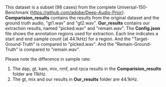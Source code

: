 This dataset is a subset (98 cases) from the complete Universal-150-Benchmark (https://github.com/adobe/Deep-Audio-Prior).
**Comparision_results** contains the results from the original dataset and the ground truth audio, "gt1.wav" and "gt2.wav".
**Our_results** contains our extraction results, named "picked.wav" and "remain.wav".
The **Config.json** file shows the annotation regions used for extraction. Each line indicates a start and end sample count (at 44.1kHz) for a region.
And the "Target-Ground-Truth" is compared to "picked.wav".
And the "Remain-Ground-Truth" is compared to "remain.wav".

Please note the difference in sample rate:
1) The dap, gt, kam, mix, nmf, and rpca results in the **Comparision_results** folder are 11kHz.
2) The gt, mix and our results in **Our_results** folder are 44.1kHz.


